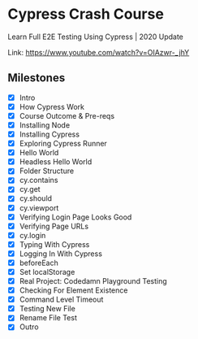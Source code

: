 # Cypress Crash Course

Learn Full E2E Testing Using Cypress | 2020 Update

Link: <https://www.youtube.com/watch?v=OIAzwr-_jhY>

## Milestones

- [x] Intro
- [x] How Cypress Work
- [x] Course Outcome & Pre-reqs
- [x] Installing Node
- [x] Installing Cypress
- [x] Exploring Cypress Runner
- [x] Hello World
- [x] Headless Hello World
- [x] Folder Structure
- [x] cy.contains
- [x] cy.get
- [x] cy.should
- [x] cy.viewport
- [x] Verifying Login Page Looks Good
- [x] Verifying Page URLs
- [x] cy.login
- [x] Typing With Cypress
- [x] Logging In With Cypress
- [x] beforeEach
- [x] Set localStorage
- [x] Real Project: Codedamn Playground Testing
- [x] Checking For Element Existence
- [x] Command Level Timeout
- [x] Testing New File
- [x] Rename File Test
- [x] Outro
